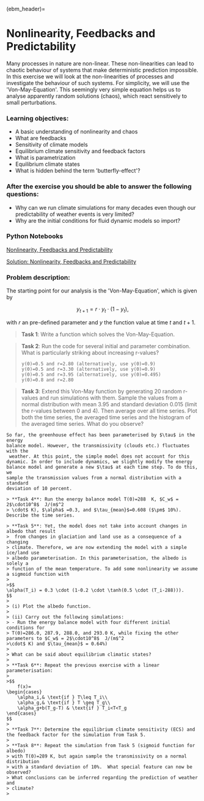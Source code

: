 (ebm_header)=
# Nonlinearity, Feedbacks and Predictability 

Many processes in nature are non-linear. These non-linearities can lead to
chaotic behaviour of systems that make deterministic prediction impossible. In
this exercise we will look at the non-linearities of processes and investigate
the behaviour of such systems. For simplicity, we will use the 'Von-May-Equation'.
This seemingly very simple equation helps us to analyse
apparently random solutions (chaos), which react sensitively to small perturbations.

### Learning objectives:
* A basic understanding of nonlinearity and chaos
* What are feedbacks
* Sensitivity of climate models
* Equilibrium climate sensitivity and feedback factors
* What is parametrization
* Equilibrium climate states
* What is hidden behind the term 'butterfly-effect'?

### After the exercise you should be able to answer the following questions:
* Why can we run climate simulations for many decades even though our predictability of weather events is very limited?
* Why are the initial conditions for fluid dynamic models so import?

### Python Notebooks
[Nonlinearity, Feedbacks and Predictability](nonlinearity:exercise)

[Solution: Nonlinearity, Feedbacks and Predictability](nonlinearity:solution_incomplete)

### Problem description:
The starting point for our analysis is the 'Von-May-Equation', which is given by

$$
y_{t+1} = r \cdot y_{t} \cdot (1-y_{t}),
$$

with $r$ an pre-defined parameter and $y$ the function value at time $t$ and $t+1$. 

> **Task 1**: Write a function which solves the Von-May-Equation.

> **Task 2**: Run the code for several initial and parameter combination. What is particularly striking about increasing r-values?
> ```
> y(0)=0.5 and r=2.80 (alternatively, use y(0)=0.9) 
> y(0)=0.5 and r=3.30 (alternatively, use y(0)=0.9) 
> y(0)=0.5 and r=3.95 (alternatively, use y(0)=0.495) 
> y(0)=0.8 and r=2.80 
> ```

> **Task 3**: Extend this Von-May function by generating 20 random r-values and run
>   simulations with them. Sample the values from a normal distribution with
> mean 3.95 and standard deviation 0.015 (limit the r-values between 0 and 4). Then average over all time series. Plot
> both the time series, the averaged time series and the histogram of the
> averaged time series. What do you observe?



```{admonition} Revisit the EBM-Model
So far, the greenhouse effect has been parameterised by $\tau$ in the energy
balance model. However, the transmissivity (clouds etc.) fluctuates with the
 weather. At this point, the simple model does not account for this
dynamic. In order to include dynamics, we slightly modify the energy
balance model and generate a new $\tau$ at each time step. To do this, we
sample the transmission values from a normal distribution with a standard
deviation of 10 percent. 

> **Task 4**: Run the energy balance model T(0)=288  K, $C_w$ = 2$\cdot10^8$  J/(m$^2
> \cdot$ K), $\alpha$ =0.3, and $\tau_{mean}$=0.608 ($\pm$ 10%). Describe the time series.

> **Task 5**: Yet, the model does not take into account changes in albedo that result
>  from changes in glaciation and land use as a consequence of a changing
> climate. Therefore, we are now extending the model with a simple ice/land use
> albedo parameterisation. In this parameterisation, the albedo is solely a
> function of the mean temperature. To add some nonlinearity we assume a sigmoid function with 
>
>$$
\alpha(T_i) = 0.3 \cdot (1-0.2 \cdot \tanh(0.5 \cdot (T_i-288))).
$$
>
> (i) Plot the albedo function.
>
> (ii) Carry out the following simulations:
> - Run the energy balance model with four different initial conditions for
> T(0)=286.0, 287.9, 288.0, and 293.0 K, while fixing the other parameters to $C_w$ = 2$\cdot10^8$  J/(m$^2
>\cdot$ K) and $\tau_{mean}$ = 0.64%)
>
> What can be said about equilibrium climatic states?
>
> **Task 6**: Repeat the previous exercise with a linear parameterisation:
>
>$$
    f(x)= 
\begin{cases}
    \alpha_i,& \text{if } T\leq T_i\\
    \alpha_g,& \text{if } T \geq T_g\\
    \alpha_g+b(T_g-T) & \text{if } T_i<T<T_g
\end{cases}
$$ 
>
> **Task 7**: Determine the equilibrium climate sensitivity (ECS) and the feedback factor for the simulation from Task 5. 
>
> **Task 8**: Repeat the simulation from Task 5 (sigmoid function for albedo)
> with T(0)=289 K, but again sample the transmissivity on a normal distribution
> with a standard deviation of 10%.  What special feature can now be observed?
> What conclusions can be inferred regarding the prediction of weather and
> climate?
>
```



